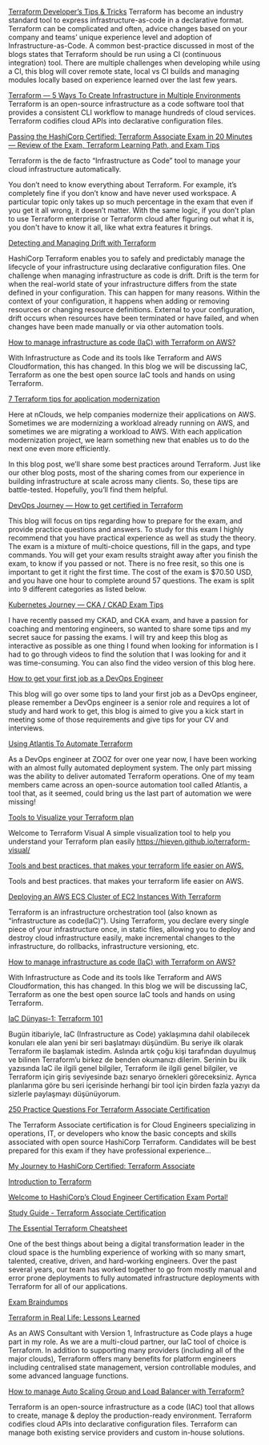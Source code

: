 [Terraform Developer’s Tips & Tricks](https://medium.com/@mike.ensor/terraform-developers-tips-tricks-d5c4be14a553)
Terraform has become an industry standard tool to express infrastructure-as-code in a declarative format. Terraform can be complicated and often, advice changes based on your company and teams’ unique experience level and adoption of Infrastructure-as-Code. A common best-practice discussed in most of the blogs states that Terraform should be run using a CI (continuous integration) tool. There are multiple challenges when developing while using a CI, this blog will cover remote state, local vs CI builds and managing modules locally based on experience learned over the last few years.

[Terraform — 5 Ways To Create Infrastructure in Multiple Environments](https://medium.com/bb-tutorials-and-thoughts/terraform-5-ways-to-create-infrastructure-in-multiple-environments-8a6e3f42a694)
Terraform is an open-source infrastructure as a code software tool that provides a consistent CLI workflow to manage hundreds of cloud services. Terraform codifies cloud APIs into declarative configuration files.

[Passing the HashiCorp Certified: Terraform Associate Exam in 20 Minutes — Review of the Exam, Terraform Learning Path, and Exam Tips](https://medium.com/4th-coffee/passing-the-hashicorp-certified-terraform-associate-exam-in-20-minutes-learning-path-and-tips-bd851f210017)

Terraform is the de facto “Infrastructure as Code” tool to manage your cloud infrastructure automatically.

You don’t need to know everything about Terraform. For example, it’s completely fine if you don’t know and have never used workspace. A particular topic only takes up so much percentage in the exam that even if you get it all wrong, it doesn’t matter. With the same logic, if you don’t plan to use Terraform enterprise or Terraform cloud after figuring out what it is, you don't have to know it all, like what extra features it brings.

[Detecting and Managing Drift with Terraform](https://www.hashicorp.com/blog/detecting-and-managing-drift-with-terraform)

HashiCorp Terraform enables you to safely and predictably manage the lifecycle of your infrastructure using declarative configuration files. One challenge when managing infrastructure as code is drift. Drift is the term for when the real-world state of your infrastructure differs from the state defined in your configuration. This can happen for many reasons. Within the context of your configuration, it happens when adding or removing resources or changing resource definitions. External to your configuration, drift occurs when resources have been terminated or have failed, and when changes have been made manually or via other automation tools.

[How to manage infrastructure as code (IaC) with Terraform on AWS?](https://medium.com/workfall/how-to-manage-infrastructure-as-code-iac-with-terraform-on-aws-1fa6cd6bccfe)

With Infrastructure as Code and its tools like Terraform and AWS Cloudformation, this has changed. In this blog we will be discussing IaC, Terraform as one the best open source IaC tools and hands on using Terraform.

[7 Terraform tips for application modernization](https://medium.com/nclouds/7-terraform-tips-for-application-modernization-d5f3bd3029fb)

Here at nClouds, we help companies modernize their applications on AWS. Sometimes we are modernizing a workload already running on AWS, and sometimes we are migrating a workload to AWS. With each application modernization project, we learn something new that enables us to do the next one even more efficiently.

In this blog post, we’ll share some best practices around Terraform. Just like our other blog posts, most of the sharing comes from our experience in building infrastructure at scale across many clients. So, these tips are battle-tested. Hopefully, you’ll find them helpful.

[DevOps Journey — How to get certified in Terraform](https://bradmccoydev.medium.com/devops-journey-how-to-get-certified-in-terraform-c0bce1caa3d)

This blog will focus on tips regarding how to prepare for the exam, and provide practice questions and answers. To study for this exam I highly recommend that you have practical experience as well as study the theory. The exam is a mixture of multi-choice questions, fill in the gaps, and type commands. You will get your exam results straight away after you finish the exam, to know if you passed or not. There is no free resit, so this one is important to get it right the first time. The cost of the exam is $70.50 USD, and you have one hour to complete around 57 questions. The exam is split into 9 different categories as listed below.

[Kubernetes Journey — CKA / CKAD Exam Tips](https://itnext.io/kubernetes-journey-cka-ckad-exam-tips-ff73e4672833)

I have recently passed my CKAD, and CKA exam, and have a passion for coaching and mentoring engineers, so wanted to share some tips and my secret sauce for passing the exams. I will try and keep this blog as interactive as possible as one thing I found when looking for information is I had to go through videos to find the solution that I was looking for and it was time-consuming. You can also find the video version of this blog here.

[How to get your first job as a DevOps Engineer](https://bradmccoydev.medium.com/how-to-get-your-first-job-as-a-devops-engineer-a0bffbbdc6b8)

This blog will go over some tips to land your first job as a DevOps engineer, please remember a DevOps engineer is a senior role and requires a lot of study and hard work to get, this blog is aimed to give you a kick start in meeting some of those requirements and give tips for your CV and interviews.

[Using Atlantis To Automate Terraform](https://medium.com/payu-engineering/using-atlantis-to-automate-terraform-195c16d3312c)

As a DevOps engineer at ZOOZ for over one year now, I have been working with an almost fully automated deployment system. The only part missing was the ability to deliver automated Terraform operations. One of my team members came across an open-source automation tool called Atlantis, a tool that, as it seemed, could bring us the last part of automation we were missing!

[Tools to Visualize your Terraform plan](https://medium.com/vmacwrites/tools-to-visualize-your-terraform-plan-d421c6255f9f)

Welcome to Terraform Visual
A simple visualization tool to help you understand your Terraform plan easily
https://hieven.github.io/terraform-visual/


[Tools and best practices. that makes your terraform life easier on AWS.](https://billhegazy.medium.com/terraform-in-aws-9793e3c01173)

Tools and best practices. that makes your terraform life easier on AWS.

[Deploying an AWS ECS Cluster of EC2 Instances With Terraform](https://medium.com/swlh/creating-an-aws-ecs-cluster-of-ec2-instances-with-terraform-85a10b5cfbe3)

Terraform is an infrastructure orchestration tool (also known as “infrastructure as code(IaC)”). Using Terraform, you declare every single piece of your infrastructure once, in static files, allowing you to deploy and destroy cloud infrastructure easily, make incremental changes to the infrastructure, do rollbacks, infrastructure versioning, etc.

[How to manage infrastructure as code (IaC) with Terraform on AWS?](https://medium.com/workfall/how-to-manage-infrastructure-as-code-iac-with-terraform-on-aws-1fa6cd6bccfe)

With Infrastructure as Code and its tools like Terraform and AWS Cloudformation, this has changed. In this blog we will be discussing IaC, Terraform as one the best open source IaC tools and hands on using Terraform.

[IaC Dünyası-1: Terraform 101](https://medium.com/devopsturkiye/iac-d%C3%BCnyas%C4%B1-1-terraform-101-15d7cafda1c1)

Bugün itibariyle, IaC (Infrastructure as Code) yaklaşımına dahil olabilecek konuları ele alan yeni bir seri başlatmayı düşündüm. Bu seriye ilk olarak Terraform ile başlamak istedim. Aslında artık çoğu kişi tarafından duyulmuş ve bilinen Terraform’u birkez de benden okumanızı dilerim. Serinin bu ilk yazısında IaC ile ilgili genel bilgiler, Terraform ile ilgili genel bilgiler, ve Terraform için giriş seviyesinde bazı senaryo örnekleri göreceksiniz. Ayrıca planlarıma göre bu seri içerisinde herhangi bir tool için birden fazla yazıyı da sizlerle paylaşmayı düşünüyorum.

[250 Practice Questions For Terraform Associate Certification](https://medium.com/bb-tutorials-and-thoughts/250-practice-questions-for-terraform-associate-certification-7a3ccebe6a1a)

The Terraform Associate certification is for Cloud Engineers specializing in operations, IT, or developers who know the basic concepts and skills associated with open source HashiCorp Terraform. Candidates will be best prepared for this exam if they have professional experience…

[My Journey to HashiCorp Certified: Terraform Associate](https://itnext.io/my-journey-to-hashicorp-certified-terraform-associate-f91f397a01e0)

[Introduction to Terraform](https://www.terraform.io/intro/index.html)

[Welcome to HashiCorp’s Cloud Engineer Certification Exam Portal!](https://hashicorp-certifications.zendesk.com/hc/en-us/articles/360049382552)

[Study Guide - Terraform Associate Certification](https://learn.hashicorp.com/tutorials/terraform/associate-study)


[The Essential Terraform Cheatsheet](https://justinoconnor.codes/2021/09/06/the-essential-terraform-cheat-sheet/)

One of the best things about being a digital transformation leader in the cloud space is the humbling experience of working with so many smart, talented, creative, driven, and hard-working engineers. Over the past several years, our team has worked together to go from mostly manual and error prone deployments to fully automated infrastructure deployments with Terraform for all of our applications.

[Exam Braindumps](https://free-braindumps.com/hashicorp/free-ta-002-p-braindumps.html?p=2)

[Terraform in Real Life: Lessons Learned](https://medium.com/version-1/terraform-in-real-life-lessons-learned-2469e3fe74e6)

As an AWS Consultant with Version 1, Infrastructure as Code plays a huge part in my role. As we are a multi-cloud partner, our IaC tool of choice is Terraform. In addition to supporting many providers (including all of the major clouds), Terraform offers many benefits for platform engineers including centralised state management, version controllable modules, and some advanced language functions.


[How to manage Auto Scaling Group and Load Balancer with Terraform?](https://medium.com/geekculture/how-to-manage-auto-scaling-group-and-load-balancer-with-terraform-9ece263060b5)

Terraform is an open-source infrastructure as a code (IAC) tool that allows to create, manage & deploy the production-ready environment. Terraform codifies cloud APIs into declarative configuration files. Terraform can manage both existing service providers and custom in-house solutions.

